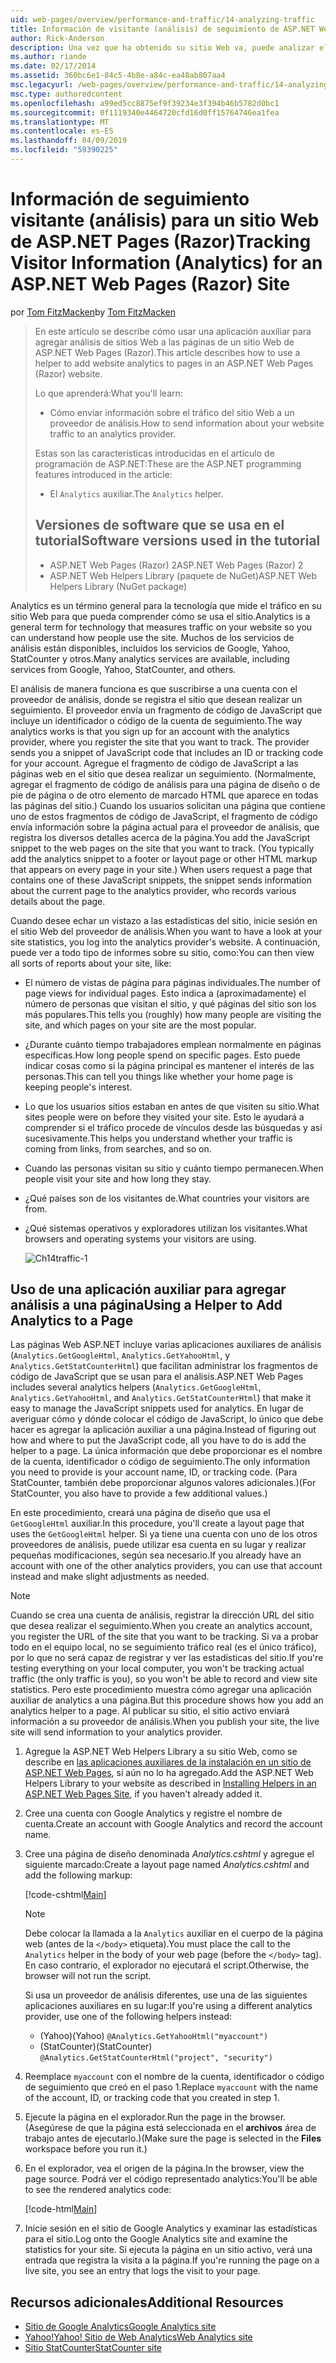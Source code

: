 ```yaml
---
uid: web-pages/overview/performance-and-traffic/14-analyzing-traffic
title: Información de visitante (análisis) de seguimiento de ASP.NET Web Pages (Razor) sitio | Microsoft Docs
author: Rick-Anderson
description: Una vez que ha obtenido su sitio Web va, puede analizar el tráfico del sitio Web.
ms.author: riande
ms.date: 02/17/2014
ms.assetid: 360bc6e1-84c5-4b8e-a84c-ea48ab807aa4
msc.legacyurl: /web-pages/overview/performance-and-traffic/14-analyzing-traffic
msc.type: authoredcontent
ms.openlocfilehash: a99ed5cc8875ef9f39234e3f394b46b5782d0bc1
ms.sourcegitcommit: 0f1119340e4464720cfd16d0ff15764746ea1fea
ms.translationtype: MT
ms.contentlocale: es-ES
ms.lasthandoff: 04/09/2019
ms.locfileid: "59390225"
---
```

# <a name="tracking-visitor-information-analytics-for-an-aspnet-web-pages-razor-site"></a><span data-ttu-id="19198-103">Información de seguimiento visitante (análisis) para un sitio Web de ASP.NET Pages (Razor)</span><span class="sxs-lookup"><span data-stu-id="19198-103">Tracking Visitor Information (Analytics) for an ASP.NET Web Pages (Razor) Site</span></span>

<span data-ttu-id="19198-104">por [Tom FitzMacken](https://github.com/tfitzmac)</span><span class="sxs-lookup"><span data-stu-id="19198-104">by [Tom FitzMacken](https://github.com/tfitzmac)</span></span>

> <span data-ttu-id="19198-105">En este artículo se describe cómo usar una aplicación auxiliar para agregar análisis de sitios Web a las páginas de un sitio Web de ASP.NET Web Pages (Razor).</span><span class="sxs-lookup"><span data-stu-id="19198-105">This article describes how to use a helper to add website analytics to pages in an ASP.NET Web Pages (Razor) website.</span></span>
> 
> <span data-ttu-id="19198-106">Lo que aprenderá:</span><span class="sxs-lookup"><span data-stu-id="19198-106">What you'll learn:</span></span>
> 
> - <span data-ttu-id="19198-107">Cómo enviar información sobre el tráfico del sitio Web a un proveedor de análisis.</span><span class="sxs-lookup"><span data-stu-id="19198-107">How to send information about your website traffic to an analytics provider.</span></span>
> 
> <span data-ttu-id="19198-108">Estas son las características introducidas en el artículo de programación de ASP.NET:</span><span class="sxs-lookup"><span data-stu-id="19198-108">These are the ASP.NET programming features introduced in the article:</span></span>
> 
> - <span data-ttu-id="19198-109">El `Analytics` auxiliar.</span><span class="sxs-lookup"><span data-stu-id="19198-109">The `Analytics` helper.</span></span>
>   
> 
> ## <a name="software-versions-used-in-the-tutorial"></a><span data-ttu-id="19198-110">Versiones de software que se usa en el tutorial</span><span class="sxs-lookup"><span data-stu-id="19198-110">Software versions used in the tutorial</span></span>
> 
> 
> - <span data-ttu-id="19198-111">ASP.NET Web Pages (Razor) 2</span><span class="sxs-lookup"><span data-stu-id="19198-111">ASP.NET Web Pages (Razor) 2</span></span>
> - <span data-ttu-id="19198-112">ASP.NET Web Helpers Library (paquete de NuGet)</span><span class="sxs-lookup"><span data-stu-id="19198-112">ASP.NET Web Helpers Library (NuGet package)</span></span>


<span data-ttu-id="19198-113">Analytics es un término general para la tecnología que mide el tráfico en su sitio Web para que pueda comprender cómo se usa el sitio.</span><span class="sxs-lookup"><span data-stu-id="19198-113">Analytics is a general term for technology that measures traffic on your website so you can understand how people use the site.</span></span> <span data-ttu-id="19198-114">Muchos de los servicios de análisis están disponibles, incluidos los servicios de Google, Yahoo, StatCounter y otros.</span><span class="sxs-lookup"><span data-stu-id="19198-114">Many analytics services are available, including services from Google, Yahoo, StatCounter, and others.</span></span>

<span data-ttu-id="19198-115">El análisis de manera funciona es que suscribirse a una cuenta con el proveedor de análisis, donde se registra el sitio que desean realizar un seguimiento. El proveedor envía un fragmento de código de JavaScript que incluye un identificador o código de la cuenta de seguimiento.</span><span class="sxs-lookup"><span data-stu-id="19198-115">The way analytics works is that you sign up for an account with the analytics provider, where you register the site that you want to track. The provider sends you a snippet of JavaScript code that includes an ID or tracking code for your account.</span></span> <span data-ttu-id="19198-116">Agregue el fragmento de código de JavaScript a las páginas web en el sitio que desea realizar un seguimiento. (Normalmente, agregar el fragmento de código de análisis para una página de diseño o de pie de página o de otro elemento de marcado HTML que aparece en todas las páginas del sitio.) Cuando los usuarios solicitan una página que contiene uno de estos fragmentos de código de JavaScript, el fragmento de código envía información sobre la página actual para el proveedor de análisis, que registra los diversos detalles acerca de la página.</span><span class="sxs-lookup"><span data-stu-id="19198-116">You add the JavaScript snippet to the web pages on the site that you want to track. (You typically add the analytics snippet to a footer or layout page or other HTML markup that appears on every page in your site.) When users request a page that contains one of these JavaScript snippets, the snippet sends information about the current page to the analytics provider, who records various details about the page.</span></span>

<span data-ttu-id="19198-117">Cuando desee echar un vistazo a las estadísticas del sitio, inicie sesión en el sitio Web del proveedor de análisis.</span><span class="sxs-lookup"><span data-stu-id="19198-117">When you want to have a look at your site statistics, you log into the analytics provider's website.</span></span> <span data-ttu-id="19198-118">A continuación, puede ver a todo tipo de informes sobre su sitio, como:</span><span class="sxs-lookup"><span data-stu-id="19198-118">You can then view all sorts of reports about your site, like:</span></span>

- <span data-ttu-id="19198-119">El número de vistas de página para páginas individuales.</span><span class="sxs-lookup"><span data-stu-id="19198-119">The number of page views for individual pages.</span></span> <span data-ttu-id="19198-120">Esto indica a (aproximadamente) el número de personas que visitan el sitio, y qué páginas del sitio son los más populares.</span><span class="sxs-lookup"><span data-stu-id="19198-120">This tells you (roughly) how many people are visiting the site, and which pages on your site are the most popular.</span></span>
- <span data-ttu-id="19198-121">¿Durante cuánto tiempo trabajadores emplean normalmente en páginas específicas.</span><span class="sxs-lookup"><span data-stu-id="19198-121">How long people spend on specific pages.</span></span> <span data-ttu-id="19198-122">Esto puede indicar cosas como si la página principal es mantener el interés de las personas.</span><span class="sxs-lookup"><span data-stu-id="19198-122">This can tell you things like whether your home page is keeping people's interest.</span></span>
- <span data-ttu-id="19198-123">Lo que los usuarios sitios estaban en antes de que visiten su sitio.</span><span class="sxs-lookup"><span data-stu-id="19198-123">What sites people were on before they visited your site.</span></span> <span data-ttu-id="19198-124">Esto le ayudará a comprender si el tráfico procede de vínculos desde las búsquedas y así sucesivamente.</span><span class="sxs-lookup"><span data-stu-id="19198-124">This helps you understand whether your traffic is coming from links, from searches, and so on.</span></span>
- <span data-ttu-id="19198-125">Cuando las personas visitan su sitio y cuánto tiempo permanecen.</span><span class="sxs-lookup"><span data-stu-id="19198-125">When people visit your site and how long they stay.</span></span>
- <span data-ttu-id="19198-126">¿Qué países son de los visitantes de.</span><span class="sxs-lookup"><span data-stu-id="19198-126">What countries your visitors are from.</span></span>
- <span data-ttu-id="19198-127">¿Qué sistemas operativos y exploradores utilizan los visitantes.</span><span class="sxs-lookup"><span data-stu-id="19198-127">What browsers and operating systems your visitors are using.</span></span>

    ![Ch14traffic-1](14-analyzing-traffic/_static/image1.jpg)

## <a name="using-a-helper-to-add-analytics-to-a-page"></a><span data-ttu-id="19198-129">Uso de una aplicación auxiliar para agregar análisis a una página</span><span class="sxs-lookup"><span data-stu-id="19198-129">Using a Helper to Add Analytics to a Page</span></span>

<span data-ttu-id="19198-130">Las páginas Web ASP.NET incluye varias aplicaciones auxiliares de análisis (`Analytics.GetGoogleHtml`, `Analytics.GetYahooHtml`, y `Analytics.GetStatCounterHtml`) que facilitan administrar los fragmentos de código de JavaScript que se usan para el análisis.</span><span class="sxs-lookup"><span data-stu-id="19198-130">ASP.NET Web Pages includes several analytics helpers (`Analytics.GetGoogleHtml`, `Analytics.GetYahooHtml`, and `Analytics.GetStatCounterHtml`) that make it easy to manage the JavaScript snippets used for analytics.</span></span> <span data-ttu-id="19198-131">En lugar de averiguar cómo y dónde colocar el código de JavaScript, lo único que debe hacer es agregar la aplicación auxiliar a una página.</span><span class="sxs-lookup"><span data-stu-id="19198-131">Instead of figuring out how and where to put the JavaScript code, all you have to do is add the helper to a page.</span></span> <span data-ttu-id="19198-132">La única información que debe proporcionar es el nombre de la cuenta, identificador o código de seguimiento.</span><span class="sxs-lookup"><span data-stu-id="19198-132">The only information you need to provide is your account name, ID, or tracking code.</span></span> <span data-ttu-id="19198-133">(Para StatCounter, también debe proporcionar algunos valores adicionales.)</span><span class="sxs-lookup"><span data-stu-id="19198-133">(For StatCounter, you also have to provide a few additional values.)</span></span>

<span data-ttu-id="19198-134">En este procedimiento, creará una página de diseño que usa el `GetGoogleHtml` auxiliar.</span><span class="sxs-lookup"><span data-stu-id="19198-134">In this procedure, you'll create a layout page that uses the `GetGoogleHtml` helper.</span></span> <span data-ttu-id="19198-135">Si ya tiene una cuenta con uno de los otros proveedores de análisis, puede utilizar esa cuenta en su lugar y realizar pequeñas modificaciones, según sea necesario.</span><span class="sxs-lookup"><span data-stu-id="19198-135">If you already have an account with one of the other analytics providers, you can use that account instead and make slight adjustments as needed.</span></span>

> [!NOTE]
> <span data-ttu-id="19198-136">Cuando se crea una cuenta de análisis, registrar la dirección URL del sitio que desea realizar el seguimiento.</span><span class="sxs-lookup"><span data-stu-id="19198-136">When you create an analytics account, you register the URL of the site that you want to be tracking.</span></span> <span data-ttu-id="19198-137">Si va a probar todo en el equipo local, no se seguimiento tráfico real (es el único tráfico), por lo que no será capaz de registrar y ver las estadísticas del sitio.</span><span class="sxs-lookup"><span data-stu-id="19198-137">If you're testing everything on your local computer, you won't be tracking actual traffic (the only traffic is you), so you won't be able to record and view site statistics.</span></span> <span data-ttu-id="19198-138">Pero este procedimiento muestra cómo agregar una aplicación auxiliar de analytics a una página.</span><span class="sxs-lookup"><span data-stu-id="19198-138">But this procedure shows how you add an analytics helper to a page.</span></span> <span data-ttu-id="19198-139">Al publicar su sitio, el sitio activo enviará información a su proveedor de análisis.</span><span class="sxs-lookup"><span data-stu-id="19198-139">When you publish your site, the live site will send information to your analytics provider.</span></span>


1. <span data-ttu-id="19198-140">Agregue la ASP.NET Web Helpers Library a su sitio Web, como se describe en [las aplicaciones auxiliares de la instalación en un sitio de ASP.NET Web Pages](https://go.microsoft.com/fwlink/?LinkId=252372), si aún no lo ha agregado.</span><span class="sxs-lookup"><span data-stu-id="19198-140">Add the ASP.NET Web Helpers Library to your website as described in [Installing Helpers in an ASP.NET Web Pages Site](https://go.microsoft.com/fwlink/?LinkId=252372), if you haven't already added it.</span></span>
2. <span data-ttu-id="19198-141">Cree una cuenta con Google Analytics y registre el nombre de cuenta.</span><span class="sxs-lookup"><span data-stu-id="19198-141">Create an account with Google Analytics and record the account name.</span></span>
3. <span data-ttu-id="19198-142">Cree una página de diseño denominada *Analytics.cshtml* y agregue el siguiente marcado:</span><span class="sxs-lookup"><span data-stu-id="19198-142">Create a layout page named *Analytics.cshtml* and add the following markup:</span></span>

    [!code-cshtml[Main](14-analyzing-traffic/samples/sample1.cshtml)]

    > [!NOTE]
    > <span data-ttu-id="19198-143">Debe colocar la llamada a la `Analytics` auxiliar en el cuerpo de la página web (antes de la `</body>` etiqueta).</span><span class="sxs-lookup"><span data-stu-id="19198-143">You must place the call to the `Analytics` helper in the body of your web page (before the `</body>` tag).</span></span> <span data-ttu-id="19198-144">En caso contrario, el explorador no ejecutará el script.</span><span class="sxs-lookup"><span data-stu-id="19198-144">Otherwise, the browser will not run the script.</span></span>

    <span data-ttu-id="19198-145">Si usa un proveedor de análisis diferentes, use una de las siguientes aplicaciones auxiliares en su lugar:</span><span class="sxs-lookup"><span data-stu-id="19198-145">If you're using a different analytics provider, use one of the following helpers instead:</span></span>

    - <span data-ttu-id="19198-146">(Yahoo)</span><span class="sxs-lookup"><span data-stu-id="19198-146">(Yahoo)</span></span> `@Analytics.GetYahooHtml("myaccount")`
    - <span data-ttu-id="19198-147">(StatCounter)</span><span class="sxs-lookup"><span data-stu-id="19198-147">(StatCounter)</span></span> `@Analytics.GetStatCounterHtml("project", "security")`
4. <span data-ttu-id="19198-148">Reemplace `myaccount` con el nombre de la cuenta, identificador o código de seguimiento que creó en el paso 1.</span><span class="sxs-lookup"><span data-stu-id="19198-148">Replace `myaccount` with the name of the account, ID, or tracking code that you created in step 1.</span></span>
5. <span data-ttu-id="19198-149">Ejecute la página en el explorador.</span><span class="sxs-lookup"><span data-stu-id="19198-149">Run the page in the browser.</span></span> <span data-ttu-id="19198-150">(Asegúrese de que la página está seleccionada en el **archivos** área de trabajo antes de ejecutarlo.)</span><span class="sxs-lookup"><span data-stu-id="19198-150">(Make sure the page is selected in the **Files** workspace before you run it.)</span></span>
6. <span data-ttu-id="19198-151">En el explorador, vea el origen de la página.</span><span class="sxs-lookup"><span data-stu-id="19198-151">In the browser, view the page source.</span></span> <span data-ttu-id="19198-152">Podrá ver el código representado analytics:</span><span class="sxs-lookup"><span data-stu-id="19198-152">You'll be able to see the rendered analytics code:</span></span>

    [!code-html[Main](14-analyzing-traffic/samples/sample2.html)]
7. <span data-ttu-id="19198-153">Inicie sesión en el sitio de Google Analytics y examinar las estadísticas para el sitio.</span><span class="sxs-lookup"><span data-stu-id="19198-153">Log onto the Google Analytics site and examine the statistics for your site.</span></span> <span data-ttu-id="19198-154">Si ejecuta la página en un sitio activo, verá una entrada que registra la visita a la página.</span><span class="sxs-lookup"><span data-stu-id="19198-154">If you're running the page on a live site, you see an entry that logs the visit to your page.</span></span>

<a id="Additional_Resources"></a>
## <a name="additional-resources"></a><span data-ttu-id="19198-155">Recursos adicionales</span><span class="sxs-lookup"><span data-stu-id="19198-155">Additional Resources</span></span>

- [<span data-ttu-id="19198-156">Sitio de Google Analytics</span><span class="sxs-lookup"><span data-stu-id="19198-156">Google Analytics site</span></span>](https://www.google.com/analytics/)
- [<span data-ttu-id="19198-157">Yahoo!</span><span class="sxs-lookup"><span data-stu-id="19198-157">Yahoo!</span></span> <span data-ttu-id="19198-158">Sitio de Web Analytics</span><span class="sxs-lookup"><span data-stu-id="19198-158">Web Analytics site</span></span>](http://help.yahoo.com/l/us/yahoo/ywa/)
- [<span data-ttu-id="19198-159">Sitio StatCounter</span><span class="sxs-lookup"><span data-stu-id="19198-159">StatCounter site</span></span>](http://statcounter.com/)
